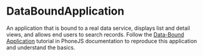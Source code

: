 DataBoundApplication
====================

An application that is bound to a real data service, displays list and detail views, and allows end users to search records. Follow the [Data-Bound Application](http://phonejs.devexpress.com/Documentation/Tutorial/Getting_Started/Data-Bound_Application) tutorial in PhoneJS documentation to reproduce this application and understand the basics.
